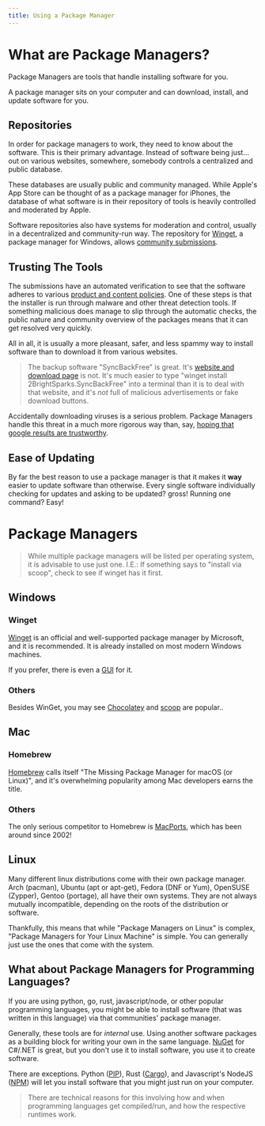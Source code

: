 ```yaml
---
title: Using a Package Manager
---
```

# What are Package Managers?

Package Managers are tools that handle installing software for you.

A package manager sits on your computer and can download, install, and update software for you. 
## Repositories
In order for package managers to work, they need to know about the software. This is their primary advantage. Instead of software being just... out on various websites, somewhere, somebody controls a centralized and public database.

These databases are usually public and community managed. While Apple's App Store can be thought of as a package manager for iPhones, the database of what software is in their repository of tools is heavily controlled and moderated by Apple.

Software repositories also have systems for moderation and control, usually in a decentralized and community-run way. The repository for [Winget](https://learn.microsoft.com/en-us/windows/package-manager/winget/), a package manager for Windows, allows [community submissions](https://learn.microsoft.com/en-us/windows/package-manager/package/repository).

## Trusting The Tools
The submissions have an automated verification to see that the software adheres to various [product and content policies](https://learn.microsoft.com/en-us/windows/package-manager/package/windows-package-manager-policies).
One of these steps is that the installer is run through malware and other threat detection tools. If something malicious does manage to slip through the automatic checks, the public nature and community overview of the packages means that it can get resolved very quickly.

All in all, it is usually a more pleasant, safer, and less spammy way to install software than to download it from various websites.

> The backup software "SyncBackFree" is great. It's [website and download page](https://www.2brightsparks.com/download-syncbackfree.html) is not. It's much easier to type "winget install 2BrightSparks.SyncBackFree" into a terminal than it is to deal with that website, and it's *not* full of malicious advertisements or fake download buttons.

Accidentally downloading viruses  is a serious problem. Package Managers handle this threat in a much more rigorous way than, say, [hoping that google results are trustworthy](https://www.reddit.com/r/blender/comments/vvrxko/warning_fake_blender_website_paying_for_priority/). 

## Ease of Updating
By far the best reason to use a package manager is that it makes it **way** easier to update software than otherwise. Every single software individually checking for updates and asking to be updated? gross! Running one command? Easy!

# Package Managers
> While multiple package managers will be listed per operating system, it is advisable to use just one. I.E.: If something says to "install via scoop", check to see if winget has it first.

## Windows

### Winget
[Winget](https://learn.microsoft.com/en-us/windows/package-manager/winget/) is an official and well-supported package manager by Microsoft, and it is recommended. It is already installed on most modern Windows machines.

If you prefer, there is even a [GUI](https://www.marticliment.com/unigetui/) for it.

### Others
Besides WinGet, you may see [Chocolatey](https://chocolatey.org/) and [scoop](https://scoop.sh/) are popular.. 

## Mac

### Homebrew
[Homebrew](https://brew.sh/) calls itself "The Missing Package Manager for macOS (or Linux)", and it's overwhelming popularity among Mac developers earns the title. 

### Others
The only serious competitor to Homebrew is [MacPorts](https://www.macports.org/), which has been around since 2002!

## Linux
Many different linux distributions come with their own package manager. Arch (pacman), Ubuntu (apt or apt-get), Fedora (DNF or Yum), OpenSUSE (Zypper), Gentoo (portage), all have their own systems. They are not always mutually incompatible, depending on the roots of the distribution or software.

Thankfully, this means that while "Package Managers on Linux" is complex, "Package Managers for Your Linux Machine" is simple. You can generally just use the ones that come with the system.

## What about Package Managers for Programming Languages?
If you are using python, go, rust, javascript/node, or other popular programming languages, you might be able to install software (that was written in this language) via that communities' package manager.

Generally, these tools are for _internal_ use. Using another software packages as a building block for writing your own in the same language. [NuGet](https://learn.microsoft.com/en-us/nuget/what-is-nuget) for C#/.NET is great, but you don't use it to install software, you use it to create software.

There are exceptions. Python ([PIP](https://packaging.python.org/en/latest/guides/tool-recommendations/#installing-packages)), Rust ([Cargo](https://doc.rust-lang.org/cargo/getting-started/first-steps.html)), and Javascript's NodeJS ([NPM](https://www.npmjs.com/)) will let you install software that you might just run on your computer.

> There are technical reasons for this involving how and when programming languages get compiled/run, and how the respective runtimes work.

